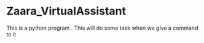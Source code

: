 # Zaara_VirtualAssistant
This is a python program . This will do some task when we give a command to it 
